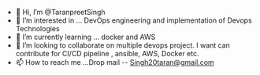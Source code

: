 - 👋 Hi, I’m @TaranpreetSingh
- 👀 I’m interested in ... DevOps engineering and implementation of Devops Technologies
- 🌱 I’m currently learning ... docker and AWS
- 💞️ I’m looking to collaborate on multiple devops project. I want can contribute for CI/CD pipeline , ansible, AWS, Docker etc.
- 📫 How to reach me ...Drop mail -- Singh20taran@gmail.com

<!---
TaranpreetSingh/TaranpreetSingh is a ✨ special ✨ repository because its `README.md` (this file) appears on your GitHub profile.
You can click the Preview link to take a look at your changes.
--->
